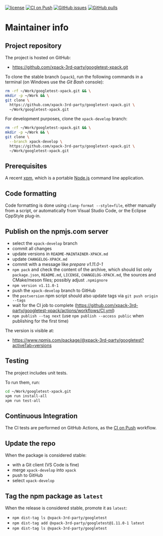 [![license](https://img.shields.io/github/license/xpack-3rd-party/googletest-xpack)](https://github.com/xpack-3rd-party/googletest-xpack/blob/xpack/LICENSE)
[![CI on Push](https://github.com/xpack-3rd-party/googletest-xpack/workflows/CI%20on%20Push/badge.svg)](https://github.com/xpack-3rd-party/googletest-xpack/actions?query=workflow%3A%22CI+on+Push%22)
[![GitHub issues](https://img.shields.io/github/issues/xpack-3rd-party/googletest-xpack.svg)](https://github.com/xpack-3rd-party/googletest-xpack/issues/)
[![GitHub pulls](https://img.shields.io/github/issues-pr/xpack-3rd-party/googletest-xpack.svg)](https://github.com/xpack-3rd-party/googletest-xpack/pulls)

# Maintainer info

## Project repository

The project is hosted on GitHub:

- <https://github.com/xpack-3rd-party/googletest-xpack.git>

To clone the stable branch (`xpack`), run the following commands in a
terminal (on Windows use the _Git Bash_ console):

```sh
rm -rf ~/Work/googletest-xpack.git && \
mkdir -p ~/Work && \
git clone \
  https://github.com/xpack-3rd-party/googletest-xpack.git \
  ~/Work/googletest-xpack.git
```

For development purposes, clone the `xpack-develop` branch:

```sh
rm -rf ~/Work/googletest-xpack.git && \
mkdir -p ~/Work && \
git clone \
  --branch xpack-develop \
  https://github.com/xpack-3rd-party/googletest-xpack.git \
  ~/Work/googletest-xpack.git
```

## Prerequisites

A recent [xpm](https://xpack.github.io/xpm/), which is a portable
[Node.js](https://nodejs.org/) command line application.

## Code formatting

Code formatting is done using `clang-format --style=file`, either manually
from a script, or automatically from Visual Studio Code, or the Eclipse
CppStyle plug-in.

## Publish on the npmjs.com server

- select the `xpack-develop` branch
- commit all changes
- update versions in `README-MAINTAINER-XPACK.md`
- update `CHANGELOG-XPACK.md`
- commit with a message like _prepare v1.11.0-1_
- `npm pack` and check the content of the archive, which should list
  only `package.json`, `README.md`, `LICENSE`, `CHANGELOG-XPACK.md`,
  the sources and CMake/meson files;
  possibly adjust `.npmignore`
- `npm version v1.11.0-1`
- push the `xpack-develop` branch to GitHub
- the `postversion` npm script should also update tags via `git push origin --tags`
- wait for the CI job to complete
  (<https://github.com/xpack-3rd-party/googletest-xpack/actions/workflows/CI.yml>)
- `npm publish --tag next` (use `npm publish --access public` when
  publishing for the first time)

The version is visible at:

- <https://www.npmjs.com/package/@xpack-3rd-party/googletest?activeTab=versions>

## Testing

The project includes unit tests.

To run them, run:

```sh
cd ~/Work/googletest-xpack.git
xpm run install-all
xpm run test-all
```

## Continuous Integration

The CI tests are performed on GitHub Actions, as the
[CI on Push](https://github.com/xpack-3rd-party/googletest-xpack/actions?query=workflow%3A%22CI+on+Push%22)
workflow.

## Update the repo

When the package is considered stable:

- with a Git client (VS Code is fine)
- merge `xpack-develop` into `xpack`
- push to GitHub
- select `xpack-develop`

## Tag the npm package as `latest`

When the release is considered stable, promote it as `latest`:

- `npm dist-tag ls @xpack-3rd-party/googletest`
- `npm dist-tag add @xpack-3rd-party/googletest@1.11.0-1 latest`
- `npm dist-tag ls @xpack-3rd-party/googletest`
